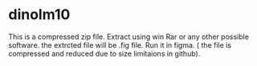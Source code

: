 # dinolm10
This is a compressed zip file.
Extract using win Rar or any other possible software.
the extrcted file will be .fig file.
Run it in figma.
( the file is compressed and reduced due to size limitaions in github).
